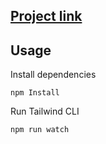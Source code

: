 ## [Project link](https://glittery-mermaid-529477.netlify.app/)

## Usage

Install dependencies

```
npm Install
```

Run Tailwind CLI

```
npm run watch
```
